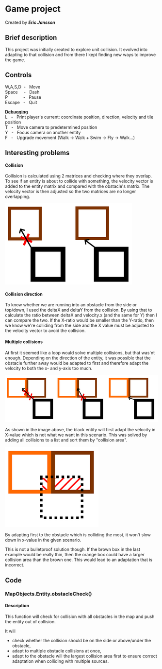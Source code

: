 
# Game project

Created by ***Eric Jansson***

## Brief description

This project was initially created to explore unit 
collision. It evolved into adapting to that collision 
and from there I kept finding new ways to improve the game.

## Controls

W,A,S,D &nbsp;- &nbsp; Move\
Space &nbsp;&nbsp;&nbsp; - &nbsp; Dash\
P &nbsp; &nbsp; &nbsp; &nbsp; &nbsp; &nbsp; - &nbsp; Pause\
Escape &nbsp; - &nbsp; Quit

<u>**Debugging**</u>\
L &nbsp; - &nbsp; Print player's current: coordinate position, direction, velocity and tile position\
T &nbsp; - &nbsp; Move camera to predetermined position\
Y &nbsp; - &nbsp; Focus camera on another entity\
F &nbsp; - &nbsp; Upgrade movement (Walk -> Walk + Swim -> Fly -> Walk...)

## Interesting problems

#### Collision

Collision is calculated using 2 matrices and checking where 
they overlap. To see if an entity is about to collide with
something, the velocity vector is added to the entity matrix and
compared with the obstacle's matrix. The velocity vector is then adjusted so
the two matrices are no longer overlapping.

![img_7.png](README_images/collision.png)

#### Collision direction

To know whether we are running into an obstacle from the side or top/down,
I used the deltaX and deltaY from the collision. By using that to calculate
the ratio between deltaX and velocity.x (and the same for Y) then I can compare
the two. If the X-ratio would be smaller than the Y-ratio, then we know we're colliding
from the side and the X value must be adjusted to the velocity vector to avoid the collision.

#### Multiple collisions

At first it seemed like a loop would solve multiple collisions, but that was'nt
enough. Depending on the direction of the entity, it was possible that
the obstacle further away would be adapted to first and therefore adapt the velocity to
both the x- and y-axis too much.

![img_5.png](README_images/multiple_collisions.png)

As shown in the image above, the black entity will first adapt the velocity in X-value which is 
not what we want in this scenario. This was solved by adding all collisions to a list and sort
them by "collision area".

![img_6.png](README_images/collision_area.png)

By adapting first to the obstacle which is colliding the most, it
won't slow down in x-value in the given scenario.

This is not a bulletproof solution though. If the brown box in the last example would be really 
thin, then the orange box could have a larger collision area than the brown one. This would lead
to an adaptation that is incorrect.

## Code

### MapObjects.Entity.obstacleCheck()

#### Description

This function will check for collision with all obstacles 
in the map and push the entity out of collision.

It will
* check whether the collision should be on the side or above/under
the obstacle,
* adapt to multiple obstacle collisions at once,
* adapt to the obstacle will the largest collision area first to ensure
correct adaptation when colliding with multiple sources.
